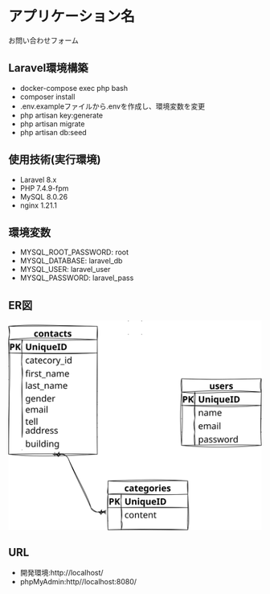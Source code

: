 # アプリケーション名
お問い合わせフォーム
## Laravel環境構築
- docker-compose exec php bash
- composer install
- .env.exampleファイルから.envを作成し、環境変数を変更
- php artisan key:generate
- php artisan migrate
- php artisan db:seed

## 使用技術(実行環境)
- Laravel 8.x
- PHP 7.4.9-fpm
- MySQL 8.0.26
- nginx 1.21.1

## 環境変数
- MYSQL_ROOT_PASSWORD: root
- MYSQL_DATABASE: laravel_db
- MYSQL_USER: laravel_user
- MYSQL_PASSWORD: laravel_pass

## ER図
![](./relation.drawio.svg)

## URL
- 開発環境:http://localhost/
- phpMyAdmin:http//localhost:8080/

